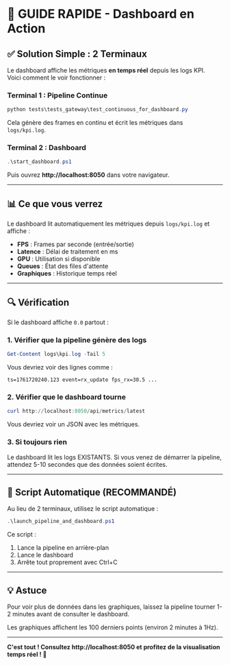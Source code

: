 # 🎯 GUIDE RAPIDE - Dashboard en Action

## ✅ Solution Simple : 2 Terminaux

Le dashboard affiche les métriques **en temps réel** depuis les logs KPI.  
Voici comment le voir fonctionner :

### Terminal 1 : Pipeline Continue

```powershell
python tests\tests_gateway\test_continuous_for_dashboard.py
```

Cela génère des frames en continu et écrit les métriques dans `logs/kpi.log`.

### Terminal 2 : Dashboard

```powershell
.\start_dashboard.ps1
```

Puis ouvrez **http://localhost:8050** dans votre navigateur.

---

## 📊 Ce que vous verrez

Le dashboard lit automatiquement les métriques depuis `logs/kpi.log` et affiche :

- **FPS** : Frames par seconde (entrée/sortie)
- **Latence** : Délai de traitement en ms
- **GPU** : Utilisation si disponible
- **Queues** : État des files d'attente
- **Graphiques** : Historique temps réel

---

## 🔍 Vérification

Si le dashboard affiche `0.0` partout :

### 1. Vérifier que la pipeline génère des logs

```powershell
Get-Content logs\kpi.log -Tail 5
```

Vous devriez voir des lignes comme :
```
ts=1761720240.123 event=rx_update fps_rx=30.5 ...
```

### 2. Vérifier que le dashboard tourne

```powershell
curl http://localhost:8050/api/metrics/latest
```

Vous devriez voir un JSON avec les métriques.

### 3. Si toujours rien

Le dashboard lit les logs EXISTANTS. Si vous venez de démarrer la pipeline, attendez 5-10 secondes que des données soient écrites.

---

## 🚀 Script Automatique (RECOMMANDÉ)

Au lieu de 2 terminaux, utilisez le script automatique :

```powershell
.\launch_pipeline_and_dashboard.ps1
```

Ce script :
1. Lance la pipeline en arrière-plan
2. Lance le dashboard
3. Arrête tout proprement avec Ctrl+C

---

## 💡 Astuce

Pour voir plus de données dans les graphiques, laissez la pipeline tourner 1-2 minutes avant de consulter le dashboard.

Les graphiques affichent les 100 derniers points (environ 2 minutes à 1Hz).

---

**C'est tout ! Consultez http://localhost:8050 et profitez de la visualisation temps réel ! 🎉**
